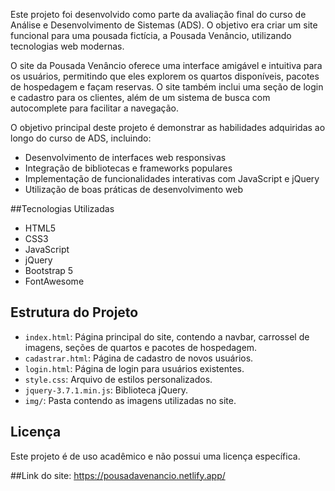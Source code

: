 

Este projeto foi desenvolvido como parte da avaliação final do curso de Análise e Desenvolvimento de Sistemas (ADS). O objetivo era criar um site funcional para uma pousada fictícia, a Pousada Venâncio, utilizando tecnologias web modernas.


O site da Pousada Venâncio oferece uma interface amigável e intuitiva para os usuários, permitindo que eles explorem os quartos disponíveis, pacotes de hospedagem e façam reservas. O site também inclui uma seção de login e cadastro para os clientes, além de um sistema de busca com autocomplete para facilitar a navegação.



O objetivo principal deste projeto é demonstrar as habilidades adquiridas ao longo do curso de ADS, incluindo:

- Desenvolvimento de interfaces web responsivas
- Integração de bibliotecas e frameworks populares
- Implementação de funcionalidades interativas com JavaScript e jQuery
- Utilização de boas práticas de desenvolvimento web

##Tecnologias Utilizadas

- HTML5
- CSS3
- JavaScript
- jQuery
- Bootstrap 5
- FontAwesome

## Estrutura do Projeto

- `index.html`: Página principal do site, contendo a navbar, carrossel de imagens, seções de quartos e pacotes de hospedagem.
- `cadastrar.html`: Página de cadastro de novos usuários.
- `login.html`: Página de login para usuários existentes.
- `style.css`: Arquivo de estilos personalizados.
- `jquery-3.7.1.min.js`: Biblioteca jQuery.
- `img/`: Pasta contendo as imagens utilizadas no site.

## Licença

Este projeto é de uso acadêmico e não possui uma licença específica.

##Link do site: https://pousadavenancio.netlify.app/
